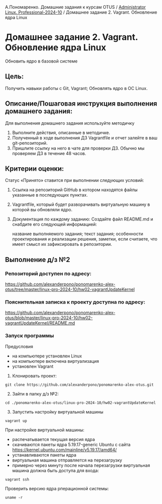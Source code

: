 А.Пономаренко. Домашние задания к курсам OTUS / [Administrator Linux. Professional-2024-10](../README.md) / Домашнее задание 2. Vagrant. Обновление ядра Linux

# Домашнее задание 2. Vagrant. Обновление ядра Linux

Обновить ядро в базовой системе
## Цель:

Получить навыки работы с Git, Vagrant;
Обновлять ядро в ОС Linux.

## Описание/Пошаговая инструкция выполнения домашнего задания:
Для выполнения домашнего задания используйте методичку
1. Выполните действия, описанные в методичке.
2. Полученный в ходе выполнения ДЗ Vagrantfile и отчет залейте в ваш git-репозиторий.
3. Пришлите ссылку на него в чате для проверки ДЗ. Обычно мы проверяем ДЗ в течение 48 часов.


## Критерии оценки:

Статус «Принято» ставится при выполнении следующих условий:

1. Ссылка на репозиторий GitHub в котором находятся файлы указанные в последующих пунктах.
2. Vagrantfile, который будет разворачивать виртуальную машину в которой вы обновляли ядро.
3. Документация по каждому заданию:
    Создайте файл README.md и снабдите его следующей информацией:

    название выполняемого задания;
    текст задания;
    особенности проектирования и реализации решения,
    заметки, если считаете, что имеет смысл их зафиксировать в репозитории.

## Выполнение д/з №2

### Репозиторий доступен по адресу:
https://github.com/alexanderpono/ponomarenko-alex-otus/tree/master/linux-pro-2024-10/hw02-vagrantUpdateKernel

### Пояснительная записка к проекту доступна по адресу:
https://github.com/alexanderpono/ponomarenko-alex-otus/blob/master/linux-pro-2024-10/hw02-vagrantUpdateKernel/README.md

### Запуск программы

Предусловия
* на компьютере установлен Linux
* на компьютере включена виртуализация
* установлен Vagrant


1. Клонировать проект: 
```
git clone https://github.com/alexanderpono/ponomarenko-alex-otus.git
```

2. Зайти в папку д/з №2: 
```
cd ./ponomarenko-alex-otus/linux-pro-2024-10/hw02-vagrantUpdateKernel 
```

3. Запустить настройку виртуальной машины
```
vagrant up
```

При настройке виртуальной машины: 
* распечатывается текущая версия ядра
* скачиваются пакеты ядра 5.19.17-generic Ubuntu с сайта https://kernel.ubuntu.com/mainline/v5.19.17/amd64/
* устанавливаются пакеты ядра
* виртуальная машина отправляется на перезагрузку
* примерно через минуту после начала перезагрузки виртуальная машина должна быть доступа для входа:


```
vagrant ssh
```

Проверить версию ядра рперационной системы:
```
uname -r
```
